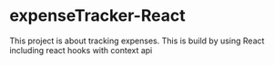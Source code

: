 # expenseTracker-React

This project is about tracking expenses.
This is build by using React including react hooks with context api
